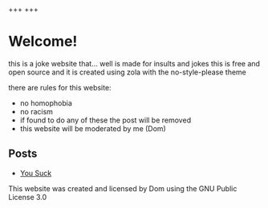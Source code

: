 +++
+++


# Welcome!

this is a joke website that... well is made for insults and jokes
this is free and open source and it is created using zola with the no-style-please theme 

there are rules for this website:

- no homophobia
- no racism
- if found to do any of these the post will be removed
- this website will be moderated by me (Dom)

## Posts

- [You Suck](./you-suck.md)

This website was created and licensed by Dom using the GNU Public License 3.0
